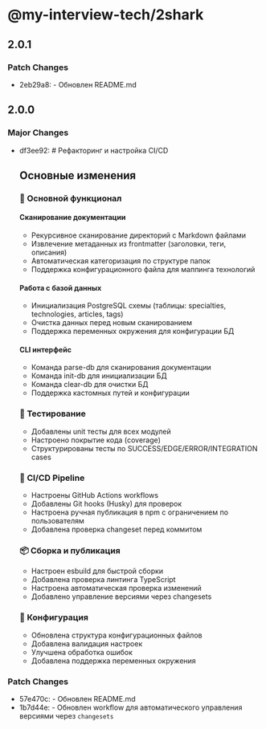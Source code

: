 # @my-interview-tech/2shark

## 2.0.1

### Patch Changes

- 2eb29a8: - Обновлен README.md

## 2.0.0

### Major Changes

- df3ee92: # Рефакторинг и настройка CI/CD

  ## Основные изменения

  ### 🔄 Основной функционал

  #### Сканирование документации

  - Рекурсивное сканирование директорий с Markdown файлами
  - Извлечение метаданных из frontmatter (заголовки, теги, описания)
  - Автоматическая категоризация по структуре папок
  - Поддержка конфигурационного файла для маппинга технологий

  #### Работа с базой данных

  - Инициализация PostgreSQL схемы (таблицы: specialties, technologies, articles, tags)
  - Очистка данных перед новым сканированием
  - Поддержка переменных окружения для конфигурации БД

  #### CLI интерфейс

  - Команда parse-db для сканирования документации
  - Команда init-db для инициализации БД
  - Команда clear-db для очистки БД
  - Поддержка кастомных путей и конфигурации

  ### 🧪 Тестирование

  - Добавлены unit тесты для всех модулей
  - Настроено покрытие кода (coverage)
  - Структурированы тесты по SUCCESS/EDGE/ERROR/INTEGRATION cases

  ### 🚀 CI/CD Pipeline

  - Настроены GitHub Actions workflows
  - Добавлены Git hooks (Husky) для проверок
  - Настроена ручная публикация в npm с ограничением по пользователям
  - Добавлена проверка changeset перед коммитом

  ### 📦 Сборка и публикация

  - Настроен esbuild для быстрой сборки
  - Добавлена проверка линтинга TypeScript
  - Настроена автоматическая проверка изменений
  - Добавлено управление версиями через changesets

  ### 🔧 Конфигурация

  - Обновлена структура конфигурационных файлов
  - Добавлена валидация настроек
  - Улучшена обработка ошибок
  - Добавлена поддержка переменных окружения

### Patch Changes

- 57e470c: - Обновлен README.md
- 1b7d44e: - Обновлен workflow для автоматического управления версиями через `changesets`
